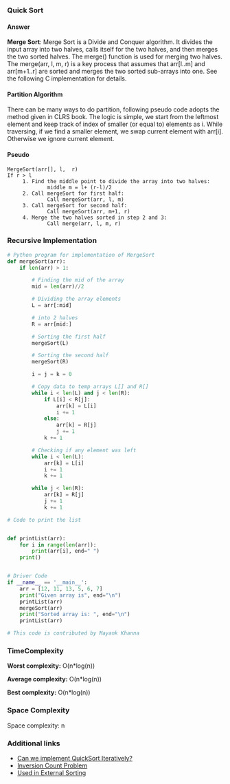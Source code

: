 ### Quick Sort

#### Answer

**Merge Sort**: Merge Sort is a Divide and Conquer algorithm. It divides the input array into two halves, calls itself for the two halves, and then merges the two sorted halves. The merge() function is used for merging two halves. The merge(arr, l, m, r) is a key process that assumes that arr[l..m] and arr[m+1..r] are sorted and merges the two sorted sub-arrays into one. See the following C implementation for details.

#### Partition Algorithm

There can be many ways to do partition, following pseudo code adopts the method given in CLRS book. The logic is simple, we start from the leftmost element and keep track of index of smaller (or equal to) elements as i. While traversing, if we find a smaller element, we swap current element with arr[i]. Otherwise we ignore current element.

#### Pseudo

```Pseudo
MergeSort(arr[], l,  r)
If r > l
     1. Find the middle point to divide the array into two halves:
             middle m = l+ (r-l)/2
     2. Call mergeSort for first half:
             Call mergeSort(arr, l, m)
     3. Call mergeSort for second half:
             Call mergeSort(arr, m+1, r)
     4. Merge the two halves sorted in step 2 and 3:
             Call merge(arr, l, m, r)
```

### Recursive Implementation

```python
# Python program for implementation of MergeSort
def mergeSort(arr):
	if len(arr) > 1:

		# Finding the mid of the array
		mid = len(arr)//2

		# Dividing the array elements
		L = arr[:mid]

		# into 2 halves
		R = arr[mid:]

		# Sorting the first half
		mergeSort(L)

		# Sorting the second half
		mergeSort(R)

		i = j = k = 0

		# Copy data to temp arrays L[] and R[]
		while i < len(L) and j < len(R):
			if L[i] < R[j]:
				arr[k] = L[i]
				i += 1
			else:
				arr[k] = R[j]
				j += 1
			k += 1

		# Checking if any element was left
		while i < len(L):
			arr[k] = L[i]
			i += 1
			k += 1

		while j < len(R):
			arr[k] = R[j]
			j += 1
			k += 1

# Code to print the list


def printList(arr):
	for i in range(len(arr)):
		print(arr[i], end=" ")
	print()


# Driver Code
if __name__ == '__main__':
	arr = [12, 11, 13, 5, 6, 7]
	print("Given array is", end="\n")
	printList(arr)
	mergeSort(arr)
	print("Sorted array is: ", end="\n")
	printList(arr)

# This code is contributed by Mayank Khanna

```

### TimeComplexity

**Worst complexity:** O(n\*log(n))

**Average complexity:** O(n\*log(n))

**Best complexity:** O(n\*log(n))

### Space Complexity

Space complexity: n

### Additional links

- [Can we implement QuickSort Iteratively? ](https://www.geeksforgeeks.org/merge-sort-for-linked-list/)
- [Inversion Count Problem](https://www.geeksforgeeks.org/counting-inversions/)
- [Used in External Sorting](http://en.wikipedia.org/wiki/External_sorting)
